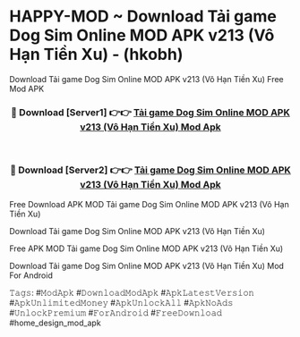 # HAPPY-MOD ~ Download Tải game Dog Sim Online MOD APK v213 (Vô Hạn Tiền Xu) - (hkobh)
Download Tải game Dog Sim Online MOD APK v213 (Vô Hạn Tiền Xu) Free Mod APK

<div align="center">
<h3>🔴 Download [Server1] 👉👉 <a href="https://apk-comot.site?title=Tải_game_Dog_Sim_Online_MOD_APK_v213_(Vô_Hạn_Tiền_Xu)">Tải game Dog Sim Online MOD APK v213 (Vô Hạn Tiền Xu) Mod Apk</a></h3><br>

<h3>🔴 Download [Server2] 👉👉 <a href="https://apk-comot.site?title=Tải_game_Dog_Sim_Online_MOD_APK_v213_(Vô_Hạn_Tiền_Xu)">Tải game Dog Sim Online MOD APK v213 (Vô Hạn Tiền Xu) Mod Apk</a></h3>
</div>


Free Download APK MOD Tải game Dog Sim Online MOD APK v213 (Vô Hạn Tiền Xu)

Download Tải game Dog Sim Online MOD APK v213 (Vô Hạn Tiền Xu) 

Free APK MOD Tải game Dog Sim Online MOD APK v213 (Vô Hạn Tiền Xu) 

Download Tải game Dog Sim Online MOD APK v213 (Vô Hạn Tiền Xu) Mod For Android

𝚃𝚊𝚐𝚜: #𝙼𝚘𝚍𝙰𝚙𝚔 #𝙳𝚘𝚠𝚗𝚕𝚘𝚊𝚍𝙼𝚘𝚍𝙰𝚙𝚔 #𝙰𝚙𝚔𝙻𝚊𝚝𝚎𝚜𝚝𝚅𝚎𝚛𝚜𝚒𝚘𝚗 #𝙰𝚙𝚔𝚄𝚗𝚕𝚒𝚖𝚒𝚝𝚎𝚍𝙼𝚘𝚗𝚎𝚢 #𝙰𝚙𝚔𝚄𝚗𝚕𝚘𝚌𝚔𝙰𝚕𝚕 #𝙰𝚙𝚔𝙽𝚘𝙰𝚍𝚜 #𝚄𝚗𝚕𝚘𝚌𝚔𝙿𝚛𝚎𝚖𝚒𝚞𝚖 #𝙵𝚘𝚛𝙰𝚗𝚍𝚛𝚘𝚒𝚍 #𝙵𝚛𝚎𝚎𝙳𝚘𝚠𝚗𝚕𝚘𝚊𝚍 #home_design_mod_apk